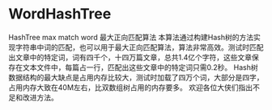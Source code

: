 # WordHashTree
HashTree max match word 最大正向匹配算法
本算法通过构建Hash树的方法实现字符串中词的匹配，也可以用于最大正向匹配算法，算法非常高效。测试时匹配出文章中的特定词，词有四千个，十四万篇文章，总共1.4亿个字符，这些文章保存在文本文件中，每篇占一行，匹配出这些文章中的特定词只需0.2秒。
Hash树数据结构的最大缺点是占用内存比较大，测试时加载了四万个词，大部分是四字，占用内存大致在40M左右，比双数组树占用的内存要多。
欢迎各位大侠们指出不足和改进方法。

